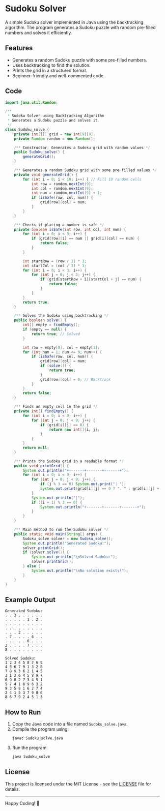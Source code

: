 # Sudoku Solver

A simple Sudoku solver implemented in Java using the backtracking algorithm. The program generates a Sudoku puzzle with random pre-filled numbers and solves it efficiently.

## Features
- Generates a random Sudoku puzzle with some pre-filled numbers.
- Uses backtracking to find the solution.
- Prints the grid in a structured format.
- Beginner-friendly and well-commented code.

## Code
```java
import java.util.Random;

/**
 * Sudoku Solver using Backtracking Algorithm
 * Generates a Sudoku puzzle and solves it.
 */
class Sudoku_solve {
    private int[][] grid = new int[9][9];
    private Random random = new Random();

    /** Constructor: Generates a Sudoku grid with random values */
    public Sudoku_solve() {
        generateGrid();
    }

    /** Generates a random Sudoku grid with some pre-filled values */
    private void generateGrid() {
        for (int i = 0; i < 10; i++) { // Fill 10 random cells
            int row = random.nextInt(9);
            int col = random.nextInt(9);
            int num = random.nextInt(9) + 1;
            if (isSafe(row, col, num)) {
                grid[row][col] = num;
            }
        }
    }

    /** Checks if placing a number is safe */
    private boolean isSafe(int row, int col, int num) {
        for (int i = 0; i < 9; i++) {
            if (grid[row][i] == num || grid[i][col] == num) {
                return false;
            }
        }

        int startRow = (row / 3) * 3;
        int startCol = (col / 3) * 3;
        for (int i = 0; i < 3; i++) {
            for (int j = 0; j < 3; j++) {
                if (grid[startRow + i][startCol + j] == num) {
                    return false;
                }
            }
        }
        return true;
    }

    /** Solves the Sudoku using backtracking */
    public boolean solve() {
        int[] empty = findEmpty();
        if (empty == null) {
            return true; // Solved
        }

        int row = empty[0], col = empty[1];
        for (int num = 1; num <= 9; num++) {
            if (isSafe(row, col, num)) {
                grid[row][col] = num;
                if (solve()) {
                    return true;
                }
                grid[row][col] = 0; // Backtrack
            }
        }
        return false;
    }

    /** Finds an empty cell in the grid */
    private int[] findEmpty() {
        for (int i = 0; i < 9; i++) {
            for (int j = 0; j < 9; j++) {
                if (grid[i][j] == 0) {
                    return new int[]{i, j};
                }
            }
        }
        return null;
    }

    /** Prints the Sudoku grid in a readable format */
    public void printGrid() {
        System.out.println("+-------+-------+-------+");
        for (int i = 0; i < 9; i++) {
            for (int j = 0; j < 9; j++) {
                if (j % 3 == 0) System.out.print("| ");
                System.out.print(grid[i][j] == 0 ? ". " : grid[i][j] + " ");
            }
            System.out.println("|");
            if ((i + 1) % 3 == 0) {
                System.out.println("+-------+-------+-------+");
            }
        }
    }

    /** Main method to run the Sudoku solver */
    public static void main(String[] args) {
        Sudoku_solve solver = new Sudoku_solve();
        System.out.println("Generated Sudoku:");
        solver.printGrid();
        if (solver.solve()) {
            System.out.println("\nSolved Sudoku:");
            solver.printGrid();
        } else {
            System.out.println("\nNo solution exists!");
        }
    }
}
```

## Example Output
```
Generated Sudoku:
. . 3 . . . . . . 
. . . . . 1 . 2 . 
. . . . . . . . . 
. . . . . . . . . 
. . . 2 . . . . . 
. 7 . . . . 6 . . 
. . . . . 6 . . . 
2 . . . . 7 . . . 
8 . . . . . . . . 

Solved Sudoku:
1 2 3 4 5 8 7 6 9 
4 5 6 7 9 1 3 2 8 
7 8 9 3 6 2 1 4 5 
3 1 2 6 4 5 8 9 7 
6 9 8 2 7 3 4 5 1 
5 7 4 1 8 9 6 3 2 
9 3 5 8 1 6 2 7 4 
2 4 1 5 3 7 9 8 6 
8 6 7 9 2 4 5 1 3 
```

## How to Run
1. Copy the Java code into a file named `Sudoku_solve.java`.
2. Compile the program using:
   ```sh
   javac Sudoku_solve.java
   ```
3. Run the program:
   ```sh
   java Sudoku_solve
   ```

## License
This project is licensed under the MIT License - see the [LICENSE](LICENSE) file for details.

---
Happy Coding! 🚀
